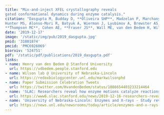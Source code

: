 ```yaml
---
title: "Mix-and-inject XFEL crystallography reveals
gated conformational dynamics during enzyme catalysis."
citation: "Dasgupta M, Budday D, **Oliveira SHP**, Madzelan P, Marchany-Rivera D, Seravalli J, Hayes B, Sierra RG, Boutet S,
Hunter MS, Alonso-Mori R, Batyuk A, Wierman J, Lyubimov A, Brewster AS, Sauter NK, Applegate GA, Tiwari VK, Berkowitz DB,
**Thompson MC**, Cohen AE, **Fraser JS**, Wall ME, van den Bedem H, Wilson MA.  *PNAS*. 2019."
date: '2019-12-17'
image: '/static/img/pub/2019_dasgupta.jpg'
pmid: '31801874'
pmcid: 'PMC6926069'
biorxiv: '524751'
pdf: '/static/pdf/publications/2019_dasgupta.pdf'
links:
- name: Henry van den Bedem @ Stanford University
  url: https://vdbedem.people.stanford.edu
- name: Wilson lab @ University of Nebraska-Lincoln
  url: https://redoxbiologycenter.unl.edu/markwilsonphd
- name: Paper Submission Celebration Tweets
  url: https://twitter.com/HvandenBedem/status/1086654403233214464
- name: 'SLAC: Researchers reveal how enzyme motions catalyze reactions'
  url: https://www6.slac.stanford.edu/news/2019-12-16-researchers-reveal-how-enzyme-motions-catalyze-reactions.aspx
- name: 'University of Nebraska-Lincoln: Enzymes and X-rays - Study reveals hidden acrobatics of cellular catalysts'
  url: https://news.unl.edu/newsrooms/today/article/enzymes-and-x-rays-study-reveals-hidden-acrobatics-of-cellular-catalysts/
---
```

